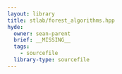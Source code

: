 ```yaml
---
layout: library
title: stlab/forest_algorithms.hpp
hyde:
  owner: sean-parent
  brief: __MISSING__
  tags:
    - sourcefile
  library-type: sourcefile
---
```

